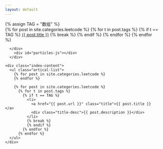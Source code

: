 ```yaml
---
layout: default
---
```


<body>
  <div class="index-wrapper">
    <div class="aside">
      <div class="info-card">
        {% assign TAG = "数组" %}
        <div align="left">
          {% for post in site.categories.leetcode %}
            {% for t in post.tags %}
              {% if t == TAG %}
                <a href="{{ post.url }}" class="title">{{ post.title }}</a>
                {% break %}
              {% endif %}
            {% endfor %}
          {% endfor %}
        </div>

      </div>
        <div id="particles-js"></div>
      </div>

    <div class="index-content">
      <ul class="artical-list">
        {% for post in site.categories.leetcode %}
        {% endfor %}
        
        {% for post in site.categories.leetcode %}
          {% for t in post.tags %}
            {% if t == TAG %}
              <li>
                <a href="{{ post.url }}" class="title">{{ post.title }}</a>
                <div class="title-desc">{{ post.description }}</div>
              </li>
              {% break %}
              {% endif %}
            {% endfor %}
          {% endfor %}
      </ul>
    </div>
    
  </div>
</body>
